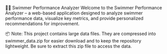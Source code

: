 🏊‍♂️ Swimmer Performance Analyzer
Welcome to the Swimmer Performance Analyzer – a web-based application designed to analyze swimmer performance data, visualize key metrics, and provide personalized recommendations for improvement.

📦 Note: This project contains large data files. They are compressed into swimmer_data.zip for easier download and to keep the repository lightweight. Be sure to extract this zip file to access the data.
